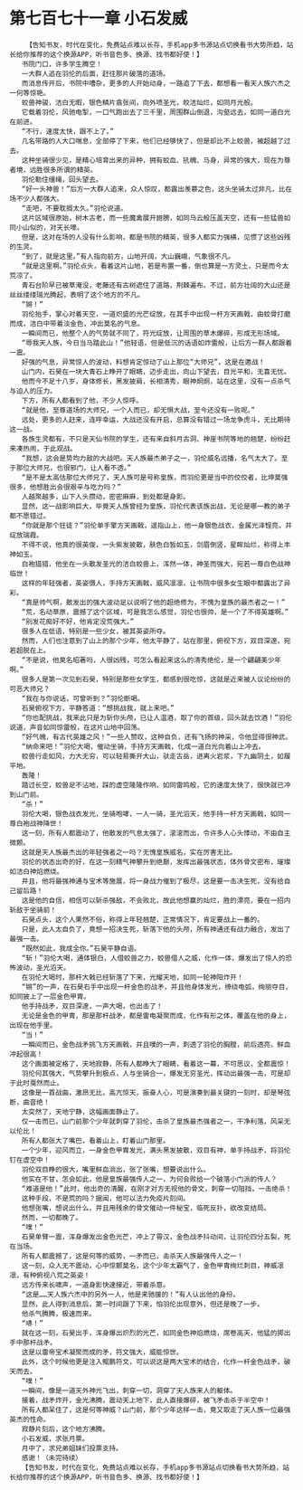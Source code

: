 # 第七百七十一章 小石发威
        【告知书友，时代在变化，免费站点难以长存，手机app多书源站点切换看书大势所趋，站长给你推荐的这个换源APP，听书音色多、换源、找书都好使！】
       书院门口，许多学生腾空！
       一大群人追在羽伦的后面，赶往那片破落的道场。
       而消息传开后，书院中嘈杂，更多的人开始动身，一路追了下去，都想看一看天人族六杰之一何等惊艳。
       蛟兽神骏，洁白无暇，银色鳞片翕张间，向外喷圣光，皎洁灿烂，如同月光般。
       它载着羽伦，风驰电掣，一口气跑出去了三千里，周围群山倒退，沟壑远去，如同一道白光在前进。
       “不行，速度太快，跟不上了。”
       几名带路的人大口喘息，全部停了下来，他们已经够快了，但是却比不上蛟兽，被超越了过去。
       这种坐骑很少见，是精心培育出来的异种，拥有蛟血、犼魄、马身，异常的强大，现在为尊者境，远胜很多所谓的精英。
       羽伦勒住缰绳，回头望去。
       “好一头神兽！”后方一大群人追来，众人惊叹，都露出羡慕之色，这头坐骑太过非凡，比在场不少人都强大。
       “走吧，不要耽搁太久。”羽伦说道。
       这片区域很原始，树木古老，而一些魔禽展开翅膀，如同乌云般压盖天空，还有一些猛兽如同小山似的，对天长嚎。
       但是，这对在场的人没有什么影响，都是书院的精英，很多人都实力强横，见惯了这些凶残的生灵。
       “到了，就是这里。”有人指向前方，山地开阔，大山巍峨，气象很不凡。
       “就是这里啊。”羽伦点头，看着这片山地，若是布置一番，倒也算是一方灵土，只是而今太荒凉了。
       青石台阶早已被草淹没，老藤还有古树遮住了道路，荆棘遍布。不过，前方壮阔的大山还是丝丝缕缕瑞光腾起，表明了这个地方的不凡。
       “锵！”
       羽伦抬手，掌心对着天空，一道炽盛的光芒绽放，在其手中出现一杆方天画戟，由蛟骨打磨而成，洁白中带着淡金色，冲出莫名的气息。
       一瞬间而已，他整个人的气势就不同了，符光绽放，让周围的草木爆碎，形成无形场域。
       “辱我天人族，今日当马踏此山！”他轻语，但是低沉的话语如炸雷般，让后方一群人都跟着一震。
       好强的气息，异常惊人的波动，料想肯定惊动了山上那位“大师兄”，这是在邀战！
       山门内，石昊在一块大青石上睁开了眼睛，迈步走出，向山下望去，目光平和，无喜无忧。
       他而今不足十八岁，身体修长，黑发披肩，长相清秀，眼神炯炯，站在这里，没有一点杀气与迫人的压力。
       下方，所有人都看到了他，不少人惊呼。
       “就是他，至尊道场的大师兄，一个人而已，却无惧大战，至今还没有一败呢。”
       远处，更多的人赶来，连呼幸运，大战还没有开启，总算没有错过一场龙争虎斗，无比期待这一战。
       各族生灵都有，不只是天仙书院的学生，还有来自斜月古洞、神崖书院等地的翘楚，纷纷赶来凑热闹，于此观战。
       “我想，这会是势均力敌的大战吧。天人族最杰弟子之一，羽伦威名远播，名气太大了。至于那位大师兄，也很邪门，让人看不透。”
       “是不是太高估那位大师兄了，天人族可是号称皇族，而羽伦更是当中的佼佼者，比坤莫强很多，他想胜出会很艰辛与吃力吗？”
       人越聚越多，山下人头攒动，密密麻麻，到处都是身影。
       显然，这一战影响巨大，毕竟天人族曾经为皇族，羽伦代表该族出战，无论是哪一教的弟子都不愿错过。
       “你就是那个狂徒？”羽伦单手擎方天画戟，遥指山上，他一身银色战衣，金属光泽锃亮，并绽放瑞霞。
       不得不说，他真的很英俊，一头紫发披散，肤色白皙如玉，剑眉倒竖，星眸灿烂，称得上丰神如玉。
       白袍猎猎，他坐在一头散发圣光的洁白蛟兽上，浑然一体，神圣而强大，宛若一尊白色战神临世！
       这样的年轻强者，英姿慑人，手持方天画戟，威风凛凛，让书院中很多女生眼中都露出了异彩。
       “真是帅气啊，散发出的强大波动足以说明了他的超绝修为，不愧为皇族的最杰者之一！”
       “荒，名动草原，震撼了这个区域，可是我怎么感觉，羽伦也很帅，是一个了不得英雄啊。”
       “别发花痴好不好，他肯定没荒强大。”
       很多人在低语，特别是一些少女，被其英姿所夺。
       然而，人们也注意到了山上的那个少年，他太平静了，站在那里，俯视下方，双目深邃，宛若超脱在上。
       “不是说，他臭名昭著吗，人很凶残，可怎么看起来这么的清秀绝伦，是一个翩翩美少年啊。”
       很多人是第一次见到石昊，特别是那些女学生，都感到很吃惊，这就是近来被人议论纷纷的可恶大师兄？
       “我在与你说话，可曾听到？”羽伦断喝。
       石昊俯视下方，平静答道：“想挑战我，就上来吧。”
       “你也配挑战，我来此只是为斩你头颅，已让人温酒，取了你的首级，回头就去饮酒！”羽伦说道，声音如同惊雷般，在这片山地中回荡。
       “好气魄，有古代英雄之风！”一些人赞叹，这种自负，还有飞扬的神采，令他显得很神武。
       “纳命来吧！”羽伦大喝，催动坐骑，手持方天画戟，化成一道白光向着山上冲去。
       蛟兽行走如风，力大无穷，可以轻易撕开大山，驮走古岳，进离火岩浆，下九幽阴土，如履平地。
       轰隆！
       踏过长空，蛟兽足不沾地，踩的虚空隆隆作响，如同雷鸣般，它的速度太快了，很快就已冲到山门前。
       “杀！”
       羽伦大喝，银色战衣发光，坐骑咆哮，一人一骑，圣光滔天，他手持一杆方天画戟，如同一尊白袍战神降世！
       这一刻，所有人都震动了，他散发的气息太强了，滚滚而出，令许多人心头悸动，不由自主微颤。
       这就是天人族最杰出的年轻强者之一吗？无愧皇族威名，实在厉害无比。
       羽伦的状态出奇的好，在这一刻精气神攀升到绝巅，发挥出最强状态，体外骨文密布，璀璨如洁白神焰燃烧。
       并且，他将最强神通与宝术等施展，将一身战力催到了极尽，这是要一击决生死，没有给自己留后路！
       这是他的自信，相信可以斩杀强敌，不会败北，故此他想赢的灿烂，胜的漂亮，要在一招内斩敌于坐骑前！
       石昊点头，这个人果然不俗，称得上年轻翘楚，正常情况下，肯定要战上一番的。
       只是，此人太自负了，竟想一招决生死，斩落下他的头颅，所有神通还有战力融合，发出了最强一击。
       “既然如此，我成全你。”石昊平静自语。
       “斩！”羽伦大喝，通体银白，人借蛟兽之力，蛟兽借人之威，化作一体，爆发出了惊人的恐怖波动，圣光滔天。
       在羽伦大喝时，那杆大戟已经斩落了下来，光耀天地，如同一轮神阳炸开！
       “锵”的一声，在石昊右手中出现一杆金色的战矛，并且他身体发光，缭绕电弧，绚丽夺目，如同披上了一层金色甲胄。
       他手持战矛，双目深邃，一声大喝，也出击了！
       无论是金色的甲胄，那是那杆战矛，都是雷电凝聚而成，化作有形之体，覆盖在他的身上，出现在他手里。
       “当！”
       一瞬间而已，金色战矛挑飞方天画戟，并且噗的一声，刺透了羽伦的胸膛，前后透亮，鲜血冲起很高！
       这个画面被定格了，天地寂静，所有人都睁大了眼睛，看着这一幕，不可思议，全都震惊！
       羽伦何其强大，气势攀升到极点，人与坐骑合一，爆发无穷圣光，挥动出最强一击，可是却于此时戛然而止。
       这像是一首战曲，激昂无比，高亢惊天，振奋人心，可是演奏到最关键的一刻时，却是琴弦断，曲音绝！
       太突然了，天地宁静，这幅画面静止了。
       仅一击而已，山门前那个少年就刺穿了羽伦，击杀了皇族最杰强者之一，干净利落，风采无以伦比！
       所有人都张大了嘴巴，看着山上，盯着山门那里。
       一个少年，迎风而立，一身金色甲胄发光，满头黑发披散，双目有神，单手持战矛，将羽伦钉在虚空中！
       羽伦双目睁的很大，嘴里鲜血淌出，张了张嘴，想要说出什么。
       他实在不甘，怎会如此，他是皇族最强传人之一，为何会败给一个破落小门派的传人？
       “难道是他！”此时，他出奇的清醒，在刚才对方无视他的骨文，刺穿一切阻挡，一击绝杀！
       这种手段，不是荒的吗？据闻，他可以法力免疫片刻间。
       他想张嘴，想说出什么，并且用残余的骨文催动一件秘宝，临死反扑，欲改变结局。
       然而，一切都晚了。
       “噗！”
       石昊单臂一震，浑身爆发出金色光芒，冲上了霄汉，金色战矛抖动间，让羽伦四分五裂，死在当场。
       所有人都震撼了，这是何等的威势，一矛而已，击杀天人族最强传人之一！
       这一刻，众人无不震动，心中惊颤莫名，这个少年太霸气了，金色甲胄绚烂刺目，神威凛凛，有种俯视八荒之英姿！
       远方传来长啸声，一道身影快速接近，带着杀意。
       “这是……天人族六杰中的另外一人，他是来驰援的！”有人认出他的身份。
       显然，此人得到消息后，第一时间跟了下来，怕羽伦出现意外，但还是晚了一步。
       他杀气腾腾，极速而来。
       “哧！”
       就在这一刻，石昊出手，浑身爆出炽烈的光芒，如同金色神焰燃烧，席卷高天，他猛的掷出手中那杆战矛。
       这是以雷帝宝术凝聚而成的矛，符文强大，威能惊世。
       此外，这个时候他更是注入鲲鹏符文，可以说这是两大宝术的结合，化作一杆金色战矛，破天而去。
       “噗！”
       一瞬间，像是一道天外神光飞出，刺穿一切，洞穿了天人族来人的躯体。
       接着，战矛炸开，金光沸腾，震动天上地下，此人直接爆碎，被飞矛击杀于半空中！
       所有人都呆住了，这是何等神威？山门前，那个少年这样一击，竟又取走了天人族一位最强英杰的性命。
       寂静片刻后，这个地方沸腾。
       小石发威，求张月票。
       月中了，求兄弟姐妹们投票支持。
       感谢！（未完待续）
       【告知书友，时代在变化，免费站点难以长存，手机app多书源站点切换看书大势所趋，站长给你推荐的这个换源APP，听书音色多、换源、找书都好使！】